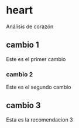 # heart
Análisis de corazón

## cambio 1
Este es el primer cambio

### cambio 2
Este es el segundo cambio 

## cambio 3
Esta es la recomendacion 3
